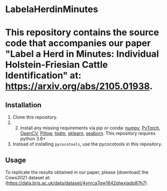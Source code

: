 # LabelaHerdinMinutes
# This repository contains the source code that accompanies our paper "Label a Herd in Minutes: Individual Holstein-Friesian Cattle Identification" at: https://arxiv.org/abs/2105.01938.

## Installation
1) Clone this repository.
2) 2) Install any missing requirements via pip or conda: [numpy](https://pypi.org/project/numpy/), [PyTorch](https://pytorch.org/), [OpenCV](https://pypi.org/project/opencv-python/), [Pillow](https://pypi.org/project/Pillow/), [tqdm](https://pypi.org/project/tqdm/), [sklearn](https://pypi.org/project/scikit-learn/), [seaborn](https://pypi.org/project/seaborn/). This repository requires python 3.6+
3) Instead of installing `pycocotools`, use the pycocotools in this repository.

## Usage
To replicate the results obtained in our paper, please [download] the Cows2021 dataset at: (https://data.bris.ac.uk/data/dataset/4vnrca7qw1642qlwxjadp87h7).
